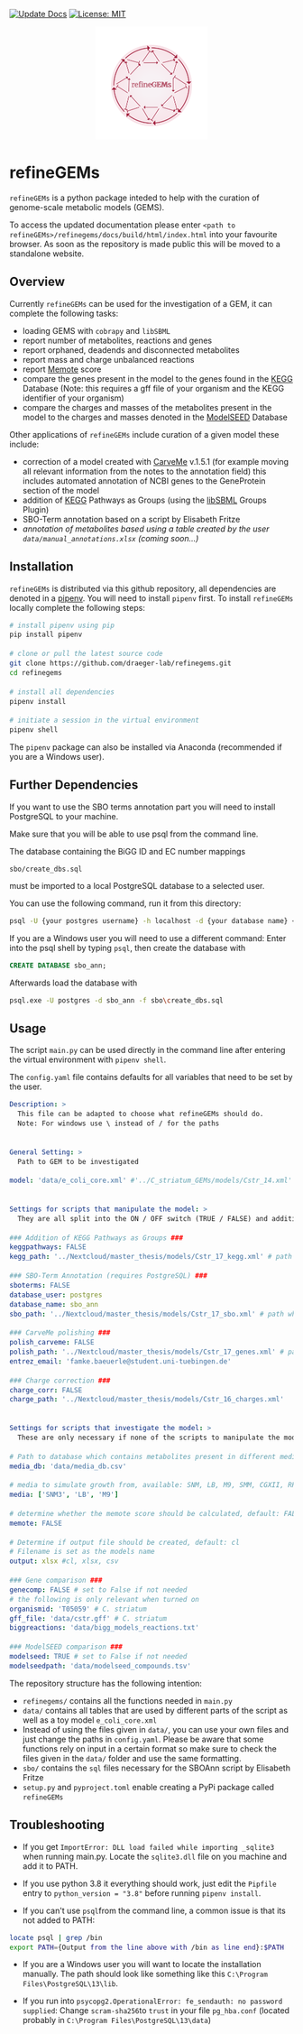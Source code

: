 [![Update Docs](https://github.com/draeger-lab/refinegems/actions/workflows/docs.yml/badge.svg)](https://github.com/draeger-lab/refinegems/actions/workflows/docs.yml) [![License: MIT](https://img.shields.io/badge/License-MIT-yellow.svg)](https://opensource.org/licenses/MIT)

<p align="center">
<img src="https://github.com/draeger-lab/refinegems/blob/gapfill-update/docs/source/images/refineGEMs_logo.png" height="200"/>
</p>

# refineGEMs
`refineGEMs` is a python package inteded to help with the curation of genome-scale metabolic models (GEMS).

To access the updated documentation please enter `<path to refineGEMs>/refinegems/docs/build/html/index.html` into your favourite browser. As soon as the repository is made public this will be moved to a standalone website.

## Overview

Currently `refineGEMs` can be used for the investigation of a GEM, it can complete the following tasks:
- loading GEMS with `cobrapy` and `libSBML`
- report number of metabolites, reactions and genes
- report orphaned, deadends and disconnected metabolites
- report mass and charge unbalanced reactions
- report [Memote](https://memote.readthedocs.io/en/latest/index.html) score
- compare the genes present in the model to the genes found in the [KEGG](https://www.genome.jp/kegg/kegg1.html) Database (Note: this requires a gff file of your organism and the KEGG identifier of your organism)
- compare the charges and masses of the metabolites present in the model to the charges and masses denoted in the [ModelSEED](https://modelseed.org/) Database

Other applications of `refineGEMs` include curation of a given model these include:
- correction of a model created with [CarveMe](https://github.com/cdanielmachado/carveme) v.1.5.1 (for example moving all relevant information from the notes to the annotation field) this includes automated annotation of NCBI genes to the GeneProtein section of the model
- addition of [KEGG](https://www.genome.jp/kegg/kegg1.html) Pathways as Groups (using the [libSBML](https://synonym.caltech.edu/software/libsbml/5.18.0/docs/formatted/python-api/classlibsbml_1_1_groups_model_plugin.html) Groups Plugin)
- SBO-Term annotation based on a script by Elisabeth Fritze
- *annotation of metabolites based using a table created by the user `data/manual_annotations.xlsx` (coming soon...)*

## Installation

`refineGEMs` is distributed via this github repository, all dependencies are denoted in a [pipenv](https://pipenv.pypa.io/en/latest/). You will need to install `pipenv` first. To install `refineGEMs` locally complete the following steps:

```bash
# install pipenv using pip
pip install pipenv

# clone or pull the latest source code
git clone https://github.com/draeger-lab/refinegems.git
cd refinegems

# install all dependencies
pipenv install

# initiate a session in the virtual environment
pipenv shell

```
The `pipenv` package can also be installed via Anaconda (recommended if you are a Windows user).

## Further Dependencies

If you want to use the SBO terms annotation part you will need to install PostgreSQL to your machine.

Make sure that you will be able to use psql from the command line. 

The database containing the BiGG ID and EC number mappings
```
sbo/create_dbs.sql
```
must be imported to a local PostgreSQL database to a selected user. 

You can use the following command, run it from this directory:
```bash
psql -U {your postgres username} -h localhost -d {your database name} < sbo/create_dbs.sql 
```

If you are a Windows user you will need to use a different command:
Enter into the psql shell by typing `psql`, then create the database with
```sql
CREATE DATABASE sbo_ann;
```
Afterwards load the database with
```bash
psql.exe -U postgres -d sbo_ann -f sbo\create_dbs.sql
```

## Usage
The script `main.py` can be used directly in the command line after entering the virtual environment with `pipenv shell`.

The `config.yaml` file contains defaults for all variables that need to be set by the user. 

```yaml
Description: > 
  This file can be adapted to choose what refineGEMs should do.
  Note: For windows use \ instead of / for the paths


General Setting: >
  Path to GEM to be investigated

model: 'data/e_coli_core.xml' #'../C_striatum_GEMs/models/Cstr_14.xml'


Settings for scripts that manipulate the model: >
  They are all split into the ON / OFF switch (TRUE / FALSE) and additional settings like a path to where the new model should be saved.

### Addition of KEGG Pathways as Groups ###
keggpathways: FALSE
kegg_path: '../Nextcloud/master_thesis/models/Cstr_17_kegg.xml' # path where to save model with KEGG Groups

### SBO-Term Annotation (requires PostgreSQL) ###
sboterms: FALSE
database_user: postgres
database_name: sbo_ann
sbo_path: '../Nextcloud/master_thesis/models/Cstr_17_sbo.xml' # path where to save model with sbo terms

### CarveMe polishing ###
polish_carveme: FALSE
polish_path: '../Nextcloud/master_thesis/models/Cstr_17_genes.xml' # path where to save the polished model
entrez_email: 'famke.baeuerle@student.uni-tuebingen.de'

### Charge correction ###
charge_corr: FALSE
charge_path: '../Nextcloud/master_thesis/models/Cstr_16_charges.xml'


Settings for scripts that investigate the model: >
  These are only necessary if none of the scripts to manipulate the model are used.

# Path to database which contains metabolites present in different media
media_db: 'data/media_db.csv' 

# media to simulate growth from, available: SNM, LB, M9, SMM, CGXII, RPMI
media: ['SNM3', 'LB', 'M9']

# determine whether the memote score should be calculated, default: FALSE
memote: FALSE

# Determine if output file should be created, default: cl
# Filename is set as the models name
output: xlsx #cl, xlsx, csv 

### Gene comparison ###
genecomp: FALSE # set to False if not needed
# the following is only relevant when turned on
organismid: 'T05059' # C. striatum
gff_file: 'data/cstr.gff' # C. striatum
biggreactions: 'data/bigg_models_reactions.txt'

### ModelSEED comparison ###
modelseed: TRUE # set to False if not needed
modelseedpath: 'data/modelseed_compounds.tsv'
```

The repository structure has the following intention:
* `refinegems/` contains all the functions needed in `main.py` 
* `data/` contains all tables that are used by different parts of the script as well as a toy model `e_coli_core.xml`
* Instead of using the files given in `data/`, you can use your own files and just change the paths in `config.yaml`. Please be aware that some functions rely on input in a certain format so make sure to check the files given in the `data/` folder and use the same formatting.
* `sbo/` contains the `sql` files necessary for the SBOAnn script by Elisabeth Fritze
* `setup.py` and `pyproject.toml` enable creating a PyPi package called `refineGEMs`

## Troubleshooting

* If you get `ImportError: DLL load failed while importing _sqlite3` when running main.py. Locate the `sqlite3.dll` file on you machine and add it to PATH.

* If you use python 3.8 it everything should work, just edit the `Pipfile` entry to `python_version = "3.8"` before running `pipenv install`.

* If you can't use `psql`from the command line, a common issue is that its not added to PATH:
```bash
locate psql | grep /bin
export PATH={Output from the line above with /bin as line end}:$PATH
```
* If you are a Windows user you will want to locate the installation manually. The path should look like something like this
`C:\Program Files\PostgreSQL\13\lib`.

* If you run into `psycopg2.OperationalError: fe_sendauth: no password supplied`: Change `scram-sha256`to `trust` in your file `pg_hba.conf` (located probably in `C:\Program Files\PostgreSQL\13\data`) 
